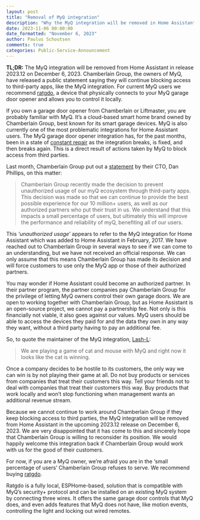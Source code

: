 ```yaml
---
layout: post
title: "Removal of MyQ integration"
description: "Why the MyQ integration will be removed in Home Assistant 2023.12"
date: 2023-11-06 00:00:00
date_formatted: "November 6, 2023"
author: Paulus Schoutsen
comments: true
categories: Public-Service-Announcement
---
```


**TL;DR:** The MyQ integration will be removed from Home Assistant in release 2023.12 on December 6, 2023. Chamberlain Group, the owners of MyQ, have released a public statement saying they will continue blocking access to third-party apps, like the MyQ integration. For current MyQ users we recommend [ratgdo], a device that physically connects to your MyQ garage door opener and allows you to control it locally.

If you own a garage door opener from Chamberlain or Liftmaster, you are probably familiar with MyQ. It’s a cloud-based smart home brand owned by Chamberlain Group, best known for its smart garage devices. MyQ is also currently one of the most problematic integrations for Home Assistant users. The MyQ garage door opener integration has, for the past months, been in a state of [constant repair](https://community.home-assistant.io/t/the-current-state-of-myq-from-the-codeowner/630623) as the integration breaks, is fixed, and then breaks again. This is a direct result of actions taken by MyQ to block access from third parties.

<!--more-->
Last month, Chamberlain Group put out a [statement](https://chamberlaingroup.com/press/a-message-about-our-decision-to-prevent-unauthorized-usage-of-myq) by their CTO, Dan Phillips, on this matter:

> Chamberlain Group recently made the decision to prevent unauthorized usage of our myQ ecosystem through third-party apps. This decision was made so that we can continue to provide the best possible experience for our 10 million+ users, as well as our authorized partners who put their trust in us. We understand that this impacts a small percentage of users, but ultimately this will improve the performance and reliability of myQ, benefiting all of our users.

This _‘unauthorized usage’_ appears to refer to the MyQ integration for Home Assistant which was added to Home Assistant in February, 2017. We have reached out to Chamberlain Group in several ways to see if we can come to an understanding, but we have not received an official response. We can only assume that this means Chamberlain Group has made its decision and will force customers to use only the MyQ app or those of their authorized partners.

You may wonder if Home Assistant could become an authorized partner. In their partner program, the partner companies pay Chamberlain Group for the privilege of letting MyQ owners control their own garage doors. We are open to working together with Chamberlain Group, but as Home Assistant is an open-source project, we cannot pay a partnership fee. Not only is this financially not viable, it also goes against our values. MyQ users should be able to access the devices they paid for and the data they own in any way they want, without a third party having to pay an additional fee.

So, to quote the maintainer of the MyQ integration, [Lash-L](https://github.com/Lash-L):

> We are playing a game of cat and mouse with MyQ and right now it looks like the cat is winning.

Once a company decides to be hostile to its customers, the only way we can win is by not playing their game at all. Do not buy products or services from companies that treat their customers this way. Tell your friends not to deal with companies that treat their customers this way. Buy products that work locally and won’t stop functioning when management wants an additional revenue stream.

Because we cannot continue to work around Chamberlain Group if they keep blocking access to third parties, the MyQ integration will be removed from Home Assistant in the upcoming 2023.12 release on December 6, 2023. We are very disappointed that it has come to this and sincerely hope that Chamberlain Group is willing to reconsider its position. We would happily welcome this integration back if Chamberlain Group would work with us for the good of their customers.

For now, if you are a MyQ owner, we’re afraid you are in the ‘small percentage of users’ Chamberlain Group refuses to serve. We recommend buying [ratgdo].

Ratgdo is a fully local, ESPHome-based, solution that is compatible with MyQ’s security+ protocol and can be installed on an existing MyQ system by connecting three wires. It offers the same garage door controls that MyQ does, and even adds features that MyQ does not have, like motion events, controlling the light and locking out wired remotes.

[ratgdo]: https://paulwieland.github.io/ratgdo/
